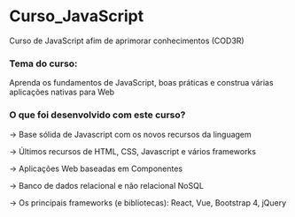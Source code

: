 # Curso_JavaScript
Curso de JavaScript afim de aprimorar conhecimentos (COD3R)

<h3>
  Tema do curso:
</h3>
Aprenda os fundamentos de JavaScript, boas práticas e construa várias aplicações nativas para Web

<h3>
  O que foi desenvolvido com este curso?
</h3>

-> Base sólida de Javascript com os novos recursos da linguagem

-> Últimos recursos de HTML, CSS, Javascript e vários frameworks

-> Aplicações Web baseadas em Componentes

-> Banco de dados relacional e não relacional NoSQL

-> Os principais frameworks (e bibliotecas): React, Vue, Bootstrap 4, jQuery

